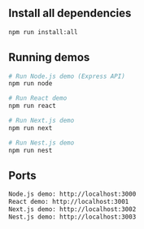 ## Install all dependencies

```bash
npm run install:all
```

## Running demos

```bash
# Run Node.js demo (Express API)
npm run node

# Run React demo
npm run react

# Run Next.js demo
npm run next

# Run Nest.js demo
npm run nest
```

## Ports

```bash
Node.js demo: http://localhost:3000
React demo: http://localhost:3001
Next.js demo: http://localhost:3002
Nest.js demo: http://localhost:3003
```
